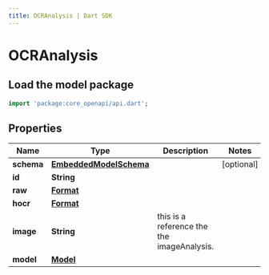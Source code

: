 ```yaml
---
title: OCRAnalysis | Dart SDK
---
```


# OCRAnalysis

## Load the model package
```dart
import 'package:core_openapi/api.dart';
```

## Properties
Name | Type | Description | Notes
------------ | ------------- | ------------- | -------------
**schema** | [**EmbeddedModelSchema**](EmbeddedModelSchema) |  | [optional] 
**id** | **String** |  | 
**raw** | [**Format**](Format) |  | 
**hocr** | [**Format**](Format) |  | 
**image** | **String** | this is a reference the the imageAnalysis. | 
**model** | [**Model**](Model) |  | 




